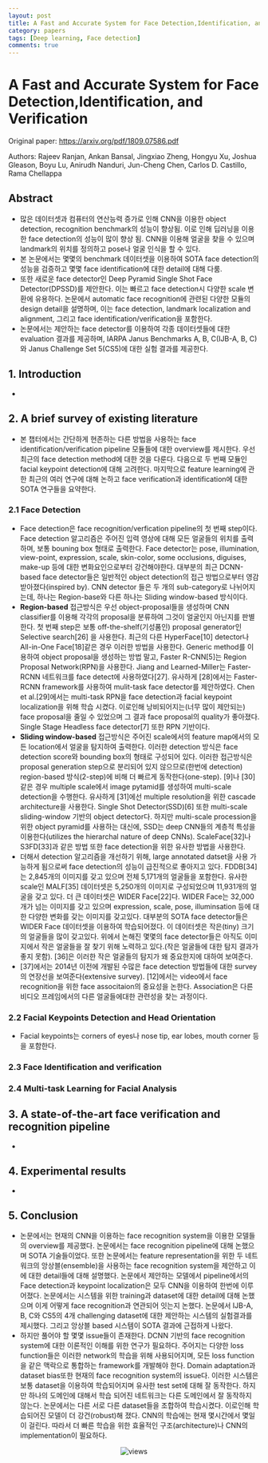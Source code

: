 ```yaml
---
layout: post
title: A Fast and Accurate System for Face Detection,Identification, and Verification
category: papers
tags: [Deep learning, Face detection]
comments: true
---
```


# A Fast and Accurate System for Face Detection,Identification, and Verification

Original paper: https://arxiv.org/pdf/1809.07586.pdf

Authors: Rajeev Ranjan, Ankan Bansal, Jingxiao Zheng, Hongyu Xu, Joshua Gleason, Boyu Lu, Anirudh Nanduri, Jun-Cheng Chen, Carlos D. Castillo, Rama Chellappa

## Abstract
- 많은 데이터셋과 컴퓨터의 연산능력 증가로 인해 CNN을 이용한 object detection, recognition benchmark의 성능이 향상됨. 이로 인해 딥러닝을 이용한 face detection의 성능이 많이 향상 됨. CNN을 이용해 얼굴을 찾을 수 있으며 landmark의 위치를 정의하고 pose나 얼굴 인식을 할 수 있다.
- 본 논문에서는 몇몇의 benchmark 데이터셋을 이용하여 SOTA face detection의 성능을 검증하고 몇몇 face identification에 대한 detail에 대해 다룸.
- 또한 새로운 face detector인 Deep Pyramid Single Shot Face Detector(DPSSD)를 제안한다. 이는 빠르고 face detection시 다양한 scale 변환에 유용하다. 논문에서 automatic face recognition에 관련된 다양한 모듈의 design detail을 설명하며, 이는 face detection, landmark localization and alignment, 그리고 face identification/verification을 포함한다.
- 논문에서는 제안하는 face detector를 이용하여 각종 데이터셋들에 대한 evaluation 결과를 제공하며, IARPA Janus Benchmarks A, B, C(IJB-A, B, C)와 Janus Challenge Set 5(CS5)에 대한 실험 결과를 제공한다.

## 1. Introduction
-  

## 2. A brief survey of existing literature
- 본 챕터에서는 간단하게 현존하는 다른 방법을 사용하는 face identification/verification pipeline 모듈들에 대한 overview를 제시한다. 우선 최근의 face detection  method에 대한 것을 다룬다. 다음으로 두 번째 모듈인 facial keypoint detection에 대해 고려한다. 마지막으로 feature learning에 관한 최근의 여러 연구에 대해 논하고 face verification과 identification에 대한 SOTA 연구들을 요약한다.

### 2.1 Face Detection
- Face detection은 face recognition/verfication pipeline의 첫 번째 step이다. Face detection 알고리즘은 주어진 입력 영상에 대해 모든 얼굴들의 위치를 출력하며, 보통 bouning box 형태로 출력한다. Face detector는 pose, illumination, view-point, expression, scale, skin-color, some occlusions, diguises, make-up 등에 대한 변화요인으로부터 강건해야한다. 대부분의 최근 DCNN-based face detector들은 일반적인 object detection의 접근 방법으로부터 영감 받아졌다(inspired by). CNN detector 들은 두 개의 sub-category로 나뉘어지는데, 하나는 Region-base와 다른 하나는 Sliding window-based 방식이다.
- __Region-based__ 접근방식은 우선 object-proposal들을 생성하며 CNN classifier를 이용해 각각의 proposal을 분류하여 그것이 얼굴인지 아닌지를 판별한다. 첫 번째 step은 보통 off-the-shelf(기성품인) proposal generator인 Selective search[26] 을 사용한다. 최근의 다른 HyperFace[10] detector나 All-in-One Face[18]같은 경우 이러한 방법을 사용한다. Generic method를 이용하여 object proposal을 생성하는 방법 말고, Faster R-CNN[5]는 Region Proposal Network(RPN)을 사용한다. Jiang and Learned-Miller는 Faster-RCNN 네트워크를 face detect에 사용하였다[27]. 유사하게 [28]에서는 Faster-RCNN framework를 사용하여 mulit-task face detector를 제안하였다. Chen et al.[29]에서는 multi-task RPN을 face detection과 facial keypoint localization을 위해 학습 시켰다. 이로인해 낭비되어지는(너무 많이 제안되는) face proposal을 줄일 수 있었으며 그 결과 face proposal의 quality가 좋아졌다. Single Stage Headless face detector[7] 또한 RPN 기반이다.
- __Sliding window-based__ 접근방식은 주어진 scale에서의 feature map에서의 모든 location에서 얼굴을 탐지하여 출력한다. 이러한 detection 방식은 face detection score와 bounding box의 형태로 구성되어 있다. 이러한 접근방식은 proposal generation step으로 분리되어 있지 않으므로(한번에 detection) region-based 방식(2-step)에 비해 더 빠르게 동작한다(one-step).  [9]나 [30]같은 경우 multiple scale에서 image pytamid를 생성하여 multi-scale detection을 수행한다. 유사하게 [31]에선 multiple resolution을 위한 cascade architecture을 사용한다. Single Shot Detector(SSD)[6] 또한 multi-scale sliding-window 기반의 object detector다. 하지만 multi-scale procession을 위한 object pyramid를 사용하는 대신에, SSD는 deep CNN들의 계층적 특성을 이용한다(utilizes the hierarchal nature of deep CNNs). ScaleFace[32]나 S3FD[33]과 같은 방법 또한 face detection을 위한 유사한 방법을 사용한다.
- 더해서 detection 알고리즘을 개선하기 위해, large annotated datset을 사용 가능하게 됨으로써 face detection의 성능이 급진적으로 좋아지고 있다. FDDB[34]는 2,845개의 이미지를 갖고 있으며 전체 5,171개의 얼굴들을 포함한다. 유사한 scale인 MALF[35] 데이터셋은 5,250개의 이미지로 구성되었으며 11,931개의 얼굴을 갖고 있다. 더 큰 데이터셋은 WIDER Face[22]다. WIDER Face는 32,000개가 넘는 이미지를 갖고 있으며 expression, scale, pose, illuminsation 등에 대한 다양한 변화를 갖는 이미지를 갖고있다. 대부분의 SOTA face detector들은 WIDER Face 데이터셋을 이용하여 학습되어졌다. 이 데이터셋은 작은(tiny) 크기의 얼굴들을 많이 갖고있다. 위에서 논해진 몇몇의 face detector들은 아직도 이미지에서 작은 얼굴들을 잘 찾기 위해 노력하고 있다.(작은 얼굴들에 대한 탐지 결과가 좋지 못함). [36]은 이러한 작은 얼굴들의 탐지가 왜 중요한지에 대하여 보여준다.
- [37]에서는 2014년 이전에 개발된 수많은 face detection 방법들에 대한 survey의 연장선을 보여준다(extensive survey). [12]에서는 video에서 face recognition을 위한 face associtaion의 중요성을 논한다. Association은 다른 비디오 프레임에서의 다른 얼굴들에대한 관련성을 찾는 과정이다.

### 2.2 Facial Keypoints Detection and Head Orientation
- Facial keypoints는 corners of eyes나 nose tip, ear lobes, mouth corner 등을 포함한다. 

### 2.3 Face Identification and verification

### 2.4 Multi-task Learning for Facial Analysis

## 3. A state-of-the-art face verification and recognition pipeline
- 

## 4. Experimental results
- 

## 5. Conclusion
- 논문에서는 현재의 CNN을 이용하는 face recognition system을 이용한 모델들의 overview를 제공했다. 논문에서는 face recognition pipeline에 대해 논했으며 SOTA 기술들이었다. 또한 논문에서는 feature representation을 위한 두 네트워크의 앙상블(ensemble)을 사용하는 face recognition system을 제안하고 이에 대한 detail들에 대해 설명했다. 논문에서 제안하는 모델에서 pipeline에서의 Face detection과 keypoint localization은 모두 CNN을 이용하여 한번에 이루어졌다. 논문에서는 시스템을 위한 training과 dataset에 대한 detail에 대해 논했으며 이게 어떻게 face recognition과 연관되어 잇는지 논했다. 논문에서 IJB-A, B, C와 CS5의 4개 challenging dataset에 대한 제안하는 시스템의 실험결과를 제시했다. 그리고 앙상블 based 시스템이 SOTA 결과에 근접하게 나왔다.
- 하지만 풀어야 할 몇몇 issue들이 존재한다. DCNN 기반의 face recognition system에 대한 이론적인 이해를 위한 연구가 필요하다. 주어지는 다양한 loss function들은 이러한 network의 학습을 위해 사용되어지며, 모든 loss function을 같은 맥락으로 통합하는 framework를 개발해야 한다. Domain adaptation과 dataset bias또한 현재의 face recognition system의 issue다. 이러한 시스템은 보통 dataset을 이용하여 학습되어지며 유사한 test set에 대해 잘 동작한다. 하지만 하나의 도메인에 대해서 학습 되어진 네트워크는 다른 도메인에서 잘 동작하지 않는다. 논문에서는 다른 서로 다른 dataset들을 조합하여 학습시켰다. 이로인해 학습되어진 모델이 더 강건(robust)해 졌다. CNN의 학습에는 현재 몇시간에서 몇일이 걸린다. 따라서 더 빠른 학습을 위한 효율적인 구조(architecture)나 CNN의 implementation이 필요하다.


<center>
<figure>
<img src="/assets/post_img/papers/2019-03-21-Fast_accurate_faced_detection/fig1.PNG" alt="views">
<figcaption></figcaption>
</figure>
</center>
